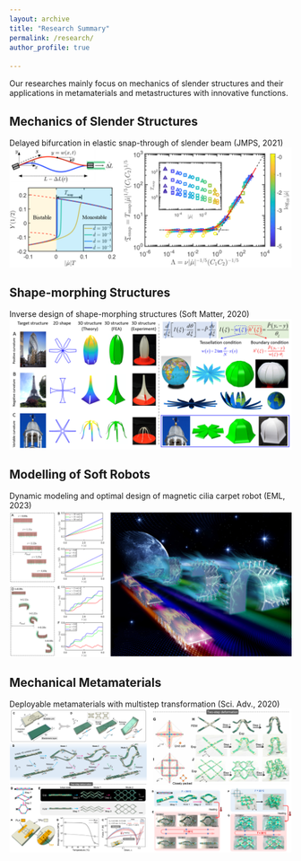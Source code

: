 ```yaml
---
layout: archive
title: "Research Summary"
permalink: /research/
author_profile: true

---
```


Our researches mainly focus on mechanics of slender structures and their applications in metamaterials and metastructures with innovative functions.

Mechanics of Slender Structures
--------
Delayed bifurcation in elastic snap-through of slender beam (JMPS, 2021)
![Dynamic Snap-throgh](/figures/JMPS2021_DynamicSnapthrogh.png "JMPS2021")

Shape-morphing Structures
--------
Inverse design of shape-morphing structures (Soft Matter, 2020)
![Shape-morphing](/figures/SoftMatter2021_ShapeMorphing.png "SoftMatter2020")

Modelling of Soft Robots
--------
Dynamic modeling and optimal design of magnetic cilia carpet robot (EML, 2023)
![Modeling Magnetic Robot](/figures/EML2023_ModellingMagneticRobot.png "EML2023")

Mechanical Metamaterials
--------
Deployable metamaterials with multistep transformation (Sci. Adv., 2020)
![Deployable Metamaterials](/figures/SciAdv2022_DeployableMetamaterials.png "SciAdv2020")
